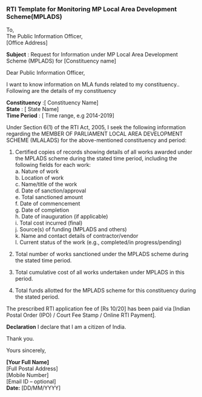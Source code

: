 ### RTI Template for Monitoring MP Local Area Development Scheme(MPLADS)

To,  
The Public Information Officer,  
[Office Address]

**Subject** : Request for Information under MP Local Area Development Scheme (MPLADS) for \[Constituency name\]

Dear Public Information Officer,

I want to know information on MLA funds related to my constituency.. Following are the details of my constituency

**Constituency** :\[ Constituency Name\]  
**State** : \[ State Name\]  
**Time Period** : \[ Time range, e.g 2014-2019\]

Under Section 6(1) of the RTI Act, 2005, I seek the following information regarding the MEMBER OF PARLIAMENT LOCAL AREA DEVELOPMENT SCHEME (MLALADS) for the above-mentioned constituency and period:

1. Certified copies of records showing details of all works awarded under the MPLADS scheme during the stated time period, including the following fields for each work:  
    a. Nature of work  
    b. Location of work  
    c. Name/title of the work  
    d. Date of sanction/approval  
    e. Total sanctioned amount  
    f. Date of commencement  
    g. Date of completion  
    h. Date of inauguration (if applicable)  
    i. Total cost incurred (final)  
    j. Source(s) of funding (MPLADS and others)  
    k. Name and contact details of contractor/vendor  
    l. Current status of the work (e.g., completed/in progress/pending)

2. Total number of works sanctioned under the MPLADS scheme during the stated time period.

3. Total cumulative cost of all works undertaken under MPLADS in this period.

4. Total funds allotted for the MPLADS scheme for this constituency during the stated period.

The prescribed RTI application fee of \[Rs 10/20\] has been paid via \[Indian Postal Order (IPO) / Court Fee Stamp / Online RTI Payment\].  
 

**Declaration** I declare that I am a citizen of India.

Thank you.

Yours sincerely,

**\[Your Full Name\]**  
[Full Postal Address]  
[Mobile Number]  
[Email ID – optional]  
**Date:** \[DD/MM/YYYY\]  
